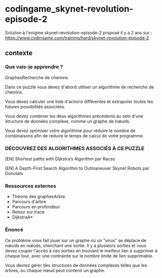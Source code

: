 # codingame_skynet-revolution-episode-2
Solution à l'enigme skynet-revolution-episode-2 
proposé il y a 2 ans sur :
https://www.codingame.com/training/hard/skynet-revolution-episode-2

## contexte


### Que vais-je apprendre ?

GraphesRecherche de chemins  

Dans ce puzzle vous devez d'abord utiliser un algorithme de recherche de chemins.  

Vous devez calculer une liste d'actions différentes et extrapoler toutes les futures possibilités associées.  

Vous devez combiner les deux algorithmes précédents au sein d'une structure de données complexe, comme un graphe de nœuds.  

Vous devez optimiser votre algorithme pour réduire le nombre de combinaisons afin de réduire le temps de calcul de votre programme.  

### DÉCOUVREZ DES ALGORITHMES ASSOCIÉS À CE PUZZLE
[EN] Shortest paths with Dijkstra’s Algorithm par Racso  

[EN] A Depth-First Search Algorithm to Outmaneuver Skynet Robots par Donotalo  
### Ressources externes 
 - Théorie des graphesArbre
 - Parcours d'arbre
 - Parcours en profondeur
 - Retour sur trace
 - DijkstraA*
### Énoncé  

Ce problème vous fait jouer sur un graphe où un "virus" se déplace de nœuds en nœuds, cherchant une sortie.  Il y a plusieurs sorties et vous devez couper l'accès à ces sorties en trouvant le meilleur lien à supprimer à chaque tour, avec une contrainte sur le nombre limite de lien supprimable.  

Vous devrez gérer des structures de données complexes telles que les arbres, ou chaque nœud peut contenir un graphe.  

